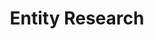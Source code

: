 ---
layout: default
title: Entity Research
nav_order: 2
has_children: true
permalink: /docs/entity-research
---